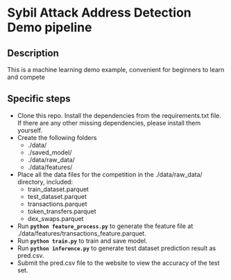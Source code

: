 # Sybil Attack Address Detection Demo pipeline

## Description
This is a machine learning demo example, convenient for beginners to learn and compete

## Specific steps
- Clone this repo. Install the dependencies from the requirements.txt file. If there are any other missing dependencies, please install them yourself.
- Create the following folders
    - ./data/
    - ./saved_model/
    - ./data/raw_data/
    - ./data/features/
- Place all the data files for the competition in the ./data/raw_data/ directory, included:
    - train_dataset.parquet
    - test_dataset.parquet
    - transactions.parquet
    - token_transfers.parquet
    - dex_swaps.parquet
- Run **`python feature_process.py`** to generate the feature file at ./data/features/transactions_feature.parquet.
- Run **`python train.py`** to train and save model.
- Run **`python inference.py`** to generate test dataset prediction result as pred.csv.
- Submit the pred.csv file to the website to view the accuracy of the test set.